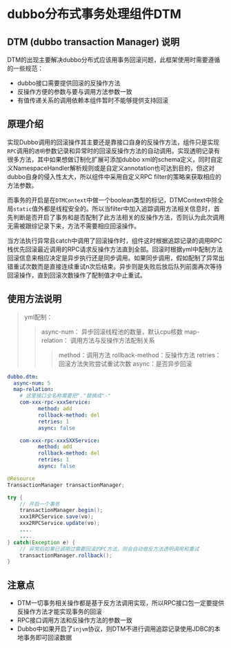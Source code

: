 dubbo分布式事务处理组件DTM
===

## DTM (dubbo transaction Manager) 说明

DTM的出现主要解决dubbo分布式应该用事务回滚问题，此框架使用时需要遵循的一些规范：

- dubbo接口需要提供回滚的反操作方法
- 反操作方便的参数与要与调用方法参数一致
- 有值传递关系的调用依赖本组件暂时不能够提供支持回滚


## 原理介绍
  实现Dubbo调用的回滚操作其主要还是靠接口自身的反操作方法，组件只是实现`RPC`调用的`透明`参数记录和异常时的回滚反操作方法的自动调用。实现透明记录有很多方法，其中如果想做订制化扩展可添加dubbo xml的schema定义，同时自定义NamespaceHandler解析规则或是自定义annotation也可达到目的，但这对dubbo自身的侵入性太大，所以组件中采用自定义RPC filter的策略来获取相应的方法参数。
  
  而事务的开启是在`DTMContext`中做一个boolean类型的标记，DTMContext中除全局`static`值外都是线程安全的。所以当filter中加入追踪调用方法相关信息时，首先判断是否开启了事务和是否配制了此方法相关的反操作方法，否则认为此次调用无需被跟综记录下来，方法不需要相应回滚操作。
  
  当方法执行异常且catch中调用了回滚操作时，组件这时根据追踪记录的调用RPC栈优先回滚最近调用的RPC请求反操作方法直到全部。回滚时根据yml中配制方法回滚信息来相应决定是异步执行还是同步调用。如果同步调用，假如配制了异常出错重试次数而是直接连续重试n次后结束。异步则是失败后放后队列前面再次等待回滚操作，直到回滚次数操作了配制值才中止重试。
  
## 使用方法说明

> yml配制：
>> async-num： 异步回滚线程池的数量，默认cpu核数
   map-relation： 调用方法与反操作方法配制关系
>>> method：调用方法 
    rollback-method：反操作方法 
    retries：回滚方法失败尝试重试次数 
    async：是否异步回滚

``` yml
dubbo.dtm:
  async-num: 5
  map-relation:
    # 这里接口全名称需要把"."替换成"-"
    com-xxx-rpc-xxxService:
          method: add
          rollback-method: del
          retries: 1
          async: false

    com-xxx-rpc-xxxSXXService:
          method: add
          rollback-method: del
          retries: 1
          async: false
```


``` java
@Resource
TransactionManager transactionManager;

try {
    // 开启一个事务
    transactionManager.begin();
    xxx1RPCService.save(vo);
    xxx2RPCService.update(vo);
    ....
    ....
} catch(Exception e) {
    // 异常后如果已调用过需要回滚的PC方法，则会自动做反方法透明调用和重试
    transactionManager.rollback();
}

``` 

## 注意点
- DTM一切事务相关操作都是基于反方法调用实现，所以RPC接口包一定要提供反操作方法才能实现事务的回滚
- RPC接口调用方法和反操作方法的参数一致
- Dubbo中如果开启了`injvm`协议，则DTM不进行调用追踪记录使用JDBC的本地事务即可回滚数据